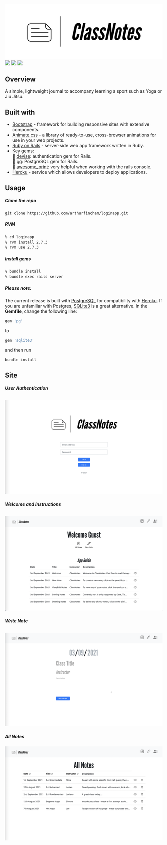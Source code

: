 ![](app/assets/images/cn_logo.png)
![](https://img.shields.io/github/last-commit/arthurfincham/loginapp)
![](https://img.shields.io/github/languages/count/arthurfincham/loginapp)
![](https://img.shields.io/github/languages/code-size/arthurfincham/loginapp)

## Overview
A simple, lightweight journal to accompany learning a sport such as Yoga or Jiu Jitsu.
## Built with
* [Bootstrap](https://getbootstrap.com) - framework for building responsive sites with extensive components.
* [Animate.css](https://animate.style) - a library of ready-to-use, cross-browser animations for use in your web projects.
* [Ruby on Rails](https://rubyonrails.org) - server-side web app framework written in Ruby. 
* Key gems:  
  :gem: [devise](https://github.com/heartcombo/devise): authentication gem for Rails.  
  :gem: [pg](https://github.com/ged/ruby-pg): PostgreSQL gem for Rails.  
  :gem: [awesome_print](https://github.com/awesome-print/awesome_print): very helpful when working with the rails console.  
* [Heroku](https://www.heroku.com) - service which allows developers to deploy applications.

## Usage
##### Clone the repo
```git clone https://github.com/arthurfincham/loginapp.git```

##### RVM
``` bash
% cd loginapp
% rvm install 2.7.3
% rvm use 2.7.3
```
##### Install gems
``` bash
% bundle install
% bundle exec rails server
```
##### Please note:
The current release is built with [PostgreSQL](https://postgresapp.com) for compatibility with [Heroku](https://www.heroku.com). If you are unfamiliar with Postgres, [SQLite3](https://www.sqlite.org/index.html) is a great alternative. In the **Gemfile**, change the following line:
``` ruby
gem 'pg'
```
to
``` ruby
gem 'sqlite3'
```
and then run
``` bash
bundle install
```

## Site
##### User Authentication
![](app/assets/images/cn_log_in.png)
---
##### Welcome and Instructions
![](app/assets/images/cn_welcome.png)
---
##### Write Note
![](app/assets/images/cn_new_note.png)
---
##### All Notes
![](app/assets/images/cn_all_notes.png)


